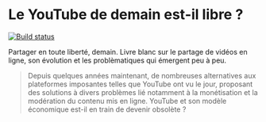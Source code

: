 # Le YouTube de demain est-il libre ?

[![Build status](https://github.com/SundownDEV/livre-blanc-video/workflows/Documentation%20CI/badge.svg?style=flat-square)](https://github.com/sundowndev/livre-blanc-video/actions)

Partager en toute liberté, demain. Livre blanc sur le partage de vidéos en ligne, son évolution et les problèmatiques qui émergent peu à peu.

> Depuis quelques années maintenant, de nombreuses alternatives aux plateformes imposantes telles que YouTube ont vu le jour, proposant des solutions à divers problèmes lié notamment à la monétisation et la modération du contenu mis en ligne. YouTube et son modèle économique est-il en train de devenir obsolète ?
